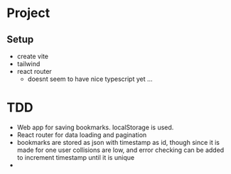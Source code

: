 # Project

## Setup

- create vite
- tailwind
- react router
  - doesnt seem to have nice typescript yet ...


# TDD

- Web app for saving bookmarks. localStorage is used.
- React router for data loading and pagination
- bookmarks are stored as json with timestamp as id, though since it is made for one user collisions are low, and error checking can be added to increment timestamp until it is unique
- 